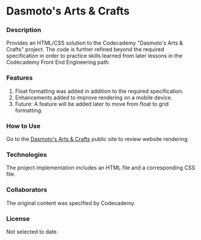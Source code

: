 # Dasmoto's Arts & Crafts
### Description
Provides an HTML/CSS solution to the Codecademy "Dasmoto's Arts & Crafts" project.  The code is further refined beyond the required specification in order to practice skills learned from later lessons in the Codecademy Front End Engineering path. 
### Features
1. Float formatting was added in addition to the required specification.  
2. Enhancements added to improve rendering on a mobile device.
3. Future: A feature will be added later to move from float to grid formatting.  

### How to Use
Go to the [Dasmoto's Arts & Crafts](https://paulmarkster.github.io/DasmotosProject) public site to review website rendering.
### Technologies
The project implementation includes an HTML file and a corresponding CSS file.
### Collaborators
The original content was specified by Codecademy.
### License
Not selected to date.